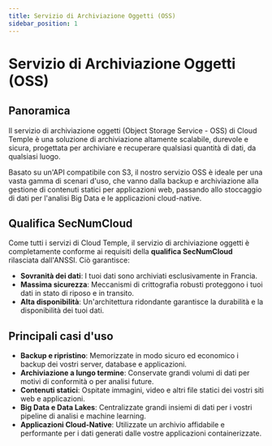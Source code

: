 ```yaml
---
title: Servizio di Archiviazione Oggetti (OSS)
sidebar_position: 1
---
```


# Servizio di Archiviazione Oggetti (OSS)

## Panoramica

Il servizio di archiviazione oggetti (Object Storage Service - OSS) di Cloud Temple è una soluzione di archiviazione altamente scalabile, durevole e sicura, progettata per archiviare e recuperare qualsiasi quantità di dati, da qualsiasi luogo.

Basato su un'API compatibile con S3, il nostro servizio OSS è ideale per una vasta gamma di scenari d'uso, che vanno dalla backup e archiviazione alla gestione di contenuti statici per applicazioni web, passando allo stoccaggio di dati per l'analisi Big Data e le applicazioni cloud-native.

## Qualifica SecNumCloud

Come tutti i servizi di Cloud Temple, il servizio di archiviazione oggetti è completamente conforme ai requisiti della **qualifica SecNumCloud** rilasciata dall'ANSSI. Ciò garantisce:

-   **Sovranità dei dati**: I tuoi dati sono archiviati esclusivamente in Francia.
-   **Massima sicurezza**: Meccanismi di crittografia robusti proteggono i tuoi dati in stato di riposo e in transito.
-   **Alta disponibilità**: Un'architettura ridondante garantisce la durabilità e la disponibilità dei tuoi dati.

## Principali casi d'uso

-   **Backup e ripristino**: Memorizzate in modo sicuro ed economico i backup dei vostri server, database e applicazioni.
-   **Archiviazione a lungo termine**: Conservate grandi volumi di dati per motivi di conformità o per analisi future.
-   **Contenuti statici**: Ospitate immagini, video e altri file statici dei vostri siti web e applicazioni.
-   **Big Data e Data Lakes**: Centralizzate grandi insiemi di dati per i vostri pipeline di analisi e machine learning.
-   **Applicazioni Cloud-Native**: Utilizzate un archivio affidabile e performante per i dati generati dalle vostre applicazioni containerizzate.